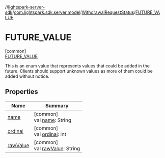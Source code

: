 //[lightspark-server-sdk](../../../../index.md)/[com.lightspark.sdk.server.model](../../index.md)/[WithdrawalRequestStatus](../index.md)/[FUTURE_VALUE](index.md)

# FUTURE_VALUE

[common]\
[FUTURE_VALUE](index.md)

This is an enum value that represents values that could be added in the future. Clients should support unknown values as more of them could be added without notice.

## Properties

| Name | Summary |
|---|---|
| [name](index.md#-372974862%2FProperties%2F-1086033721) | [common]<br>val [name](index.md#-372974862%2FProperties%2F-1086033721): String |
| [ordinal](index.md#-739389684%2FProperties%2F-1086033721) | [common]<br>val [ordinal](index.md#-739389684%2FProperties%2F-1086033721): Int |
| [rawValue](../raw-value.md) | [common]<br>val [rawValue](../raw-value.md): String |

